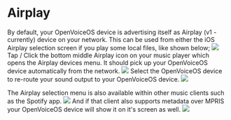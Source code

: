 # Airplay

By default, your OpenVoiceOS device is advertising itself as Airplay (v1 - currently) device on your network. This can be used from either the iOS Airplay selection screen if you play some local files, like shown below;
![](https://raw.githubusercontent.com/OpenVoiceOS/ovos_assets/master/Images/iPhone%20-%20Local%20playback.PNG)
Tap / Click the bottom middle Airplay icon on your music player which opens the Airplay devices menu. It should pick up your OpenVoiceOS device automatically from the network.
![](https://raw.githubusercontent.com/OpenVoiceOS/ovos_assets/master/Images/iPhone%20-%20Local%20playback%20Airplay%20menu.PNG)
Select the OpenVoiceOS device to re-route your sound output to your OpenVoiceOS device.
![](https://raw.githubusercontent.com/OpenVoiceOS/ovos_assets/master/Images/iPhone%20-%20Local%20playback%20Airplay%20selected.PNG)

The Airplay selection menu is also available within other music clients such as the Spotify app.
![](https://raw.githubusercontent.com/OpenVoiceOS/ovos_assets/master/Images/iPhone%20-%20Airplay%20selection.PNG)
And if that client also supports metadata over MPRIS your OpenVoiceOS device will show it on it's screen as well.
![](https://raw.githubusercontent.com/OpenVoiceOS/ovos_assets/master/Images/Screenshot%20-%20OCP%20Airplay.png)
